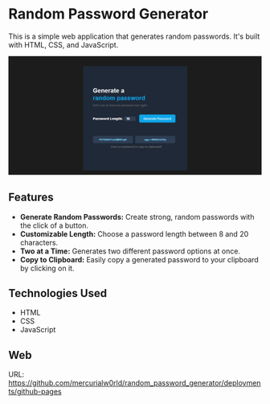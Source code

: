 # Random Password Generator

This is a simple web application that generates random passwords. It's built with HTML, CSS, and JavaScript.

<img src="screenshot.png">

## Features

*   **Generate Random Passwords:** Create strong, random passwords with the click of a button.
*   **Customizable Length:** Choose a password length between 8 and 20 characters.
*   **Two at a Time:** Generates two different password options at once.
*   **Copy to Clipboard:** Easily copy a generated password to your clipboard by clicking on it.

## Technologies Used

*   HTML
*   CSS
*   JavaScript

## Web

URL: https://github.com/mercurialw0rld/random_password_generator/deployments/github-pages

